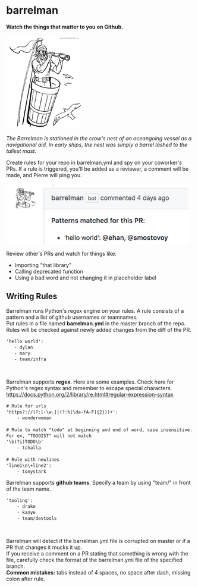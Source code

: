 # barrelman

**Watch the things that matter to you on Github.**

![barrelman](barrelman.png)

*The Barrelman is stationed in the crow's nest of an oceangoing vessel as a navigational aid. In early ships, the nest was simply a barrel lashed to the tallest mast.*  
  
 Create rules for your repo in barrelman.yml and spy on your coworker's PRs. If a rule is triggered, you'll be added as a reviewer, a comment will be made, and Pierre will ping you.  

![comment](comment.png)

Review other's PRs and watch for things like:
 * Importing "that library"
 * Calling deprecated function
 * Using a bad word and not changing it in placeholder label
 
  
## Writing Rules 
Barrelman runs Python's regex engine on your rules. A rule consists of a pattern and a list of github usernames or teamnames.  
Put rules in a file named **barrelman.yml** in the master branch of the repo. Rules will be checked against newly added changes from the diff of the PR.
  

 ````
'hello world':
    - dylan
    - mary
    - team/infra
 ````

<br/>

Barrelman supports **regex**. Here are some examples. Check here for Python's regex syntax and remember to escape special characters.  
https://docs.python.org/2/library/re.html#regular-expression-syntax
````
# Rule for urls
'https?://(?:[-\w.]|(?:%[\da-fA-F]{2}))+':
    - wonderwoman
    
# Rule to match "todo" at beginning and end of word, case insensitive. For ex, "TODOIST" will not match 
'\b(?i)TODO\b'
    - tchalla
    
# Rule with newlines
'line1\n\+line2':
    - tonystark
```` 


Barrelman supports **github teams**. Specify a team by using "team/" in front of the team name.
````
'tooling':
    - drake
    - kanye
    - team/devtools
````
<br/>

Barrelman will detect if the barrelman.yml file is corrupted on master or if a PR that changes it mucks it up.  
If you receive a comment on a PR stating that something is wrong with the file, carefully check the format of the barrelman.yml file of the specified branch.   
**Common mistakes:** tabs instead of 4 spaces, no space after dash, missing colon after rule.
